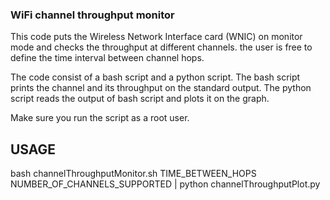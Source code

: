 ### WiFi channel throughput monitor

This code puts the Wireless Network Interface card (WNIC) on monitor mode and checks the throughput at different channels. the user is free to define the time interval between channel hops.

The code consist of a bash script and a python script.
The bash script prints the channel and its throughput on the standard output.
The python script reads the output of bash script and plots it on the graph.

Make sure you run the script as a root user.

## USAGE

bash channelThroughputMonitor.sh TIME_BETWEEN_HOPS NUMBER_OF_CHANNELS_SUPPORTED | python channelThroughputPlot.py

